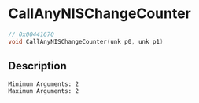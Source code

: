 # CallAnyNISChangeCounter
```c
// 0x00441670
void CallAnyNISChangeCounter(unk p0, unk p1)
```
## Description
```
Minimum Arguments: 2
Maximum Arguments: 2
```
